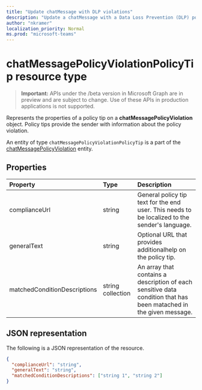 ```yaml
---
title: "Update chatMessage with DLP violations"
description: "Update a chatMessage with a Data Loss Prevention (DLP) policy violation."
author: "nkramer"
localization_priority: Normal
ms.prod: "microsoft-teams"
---
```


# chatMessagePolicyViolationPolicyTip resource type

> **Important:** APIs under the /beta version in Microsoft Graph are in preview and are subject to change. Use of these APIs in production applications is not supported.

Represents the properties of a policy tip on a **chatMessagePolicyViolation** object. Policy tips provide the sender with information about the policy violation.

An entity of type `chatMessagePolicyViolationPolicyTip` is a part of the [chatMessagePolicyViolation](chatMessagePolicyViolation.md) entity.

## Properties
| Property	   | Type	|Description|
|:---------------|:--------|:----------|
|complianceUrl|string|General policy tip text for the end user. This needs to be localized to the sender's language.|
|generalText|string|Optional URL that provides additionalhelp on the policy tip.|
|matchedConditionDescriptions|string collection|An array that contains a description of each sensitive data condition that has been matached in the given message.|

## JSON representation
The following is a JSON representation of the resource.

```json
{
  "complianceUrl": "string",
  "generalText": "string",
  "matchedConditionDescriptions": ["string 1", "string 2"]
}
```

<!-- uuid: 8fcb5dbc-d5aa-4681-8e31-b001d5168d79
2015-10-25 14:57:30 UTC -->
<!-- {
  "type": "#page.annotation",
  "description": "chat message policy violation policy tip resource",
  "keywords": "",
  "section": "documentation",
  "tocPath": ""
}-->
